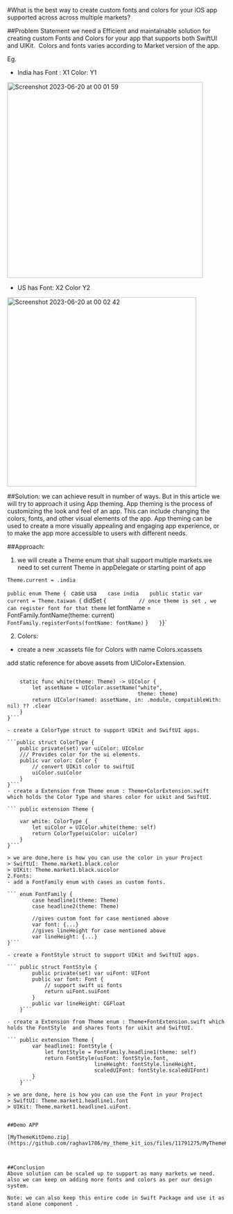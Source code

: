 #What is the best way to create custom fonts and colors for your iOS app supported across across multiple markets?

##Problem Statement
we need a Efficient and maintainable solution for creating custom Fonts and Colors for your app that supports both SwiftUI and UIKit. 
Colors and fonts varies according to Market version of the app.

Eg. 
- India has Font : X1 Color: Y1

<img width="451" alt="Screenshot 2023-06-20 at 00 01 59" src="https://github.com/raghav1786/my_theme_kit_ios/assets/53406407/544c9a50-8bda-4d04-ba10-e157a3b0d7b2">

- US has Font: X2 Color Y2

<img width="436" alt="Screenshot 2023-06-20 at 00 02 42" src="https://github.com/raghav1786/my_theme_kit_ios/assets/53406407/8030f7b9-175f-46f8-823f-ea681c50a191">


##Solution:
we can achieve result in number of ways. But in this article we will try to approach it using App theming.
App theming is the process of customizing the look and feel of an app. This can include changing the colors, fonts, and other visual elements of the app. App theming can be used to create a more visually appealing and engaging app experience, or to make the app more accessible to users with different needs.

##Approach:
1. we will create a Theme enum that shall support multiple markets.we need to set current Theme in appDelegate or starting point of app

`Theme.current = .india`

`public enum Theme {
`    case usa
`    case india
`
`    public static var current = Theme.taiwan {
`           didSet {
`           // once theme is set , we can register font for that theme
`           let fontName = FontFamily.fontName(theme: current)
`            FontFamily.registerFonts(fontName: fontName)
`           }
`    }
`}`

2. Colors: 
- create a new .xcassets file for Colors with name Colors.xcassets

add static reference for above assets from UIColor+Extension.

``` extension UIColor {

    static func white(theme: Theme) -> UIColor {
        let assetName = UIColor.assetName("white",
                                          theme: theme)
        return UIColor(named: assetName, in: .module, compatibleWith: nil) ?? .clear
    }
}```

- create a ColorType struct to support UIKit and SwiftUI apps.

```public struct ColorType {
    public private(set) var uiColor: UIColor
    /// Provides color for the ui elements.
    public var color: Color {
        // convert UIKit color to swiftUI
        uiColor.suiColor
    }
}```
- create a Extension from Theme enum : Theme+ColorExtension.swift which holds the Color Type and shares color for uikit and SwiftUI.

``` public extension Theme {

    var white: ColorType {
        let uiColor = UIColor.white(theme: self)
        return ColorType(uiColor: uiColor)
    }
}```

> we are done,here is how you can use the color in your Project
> SwiftUI: Theme.market1.black.color 
> UIKit: Theme.market1.black.uicolor
2.Fonts:
- add a FontFamily enum with cases as custom fonts.

``` enum FontFamily {
        case headline1(theme: Theme)
        case headline2(theme: Theme)

        //gives custom font for case mentioned above
        var font: {...} 
        //gives lineHeight for case mentioned above
        var lineHeight: {...}
}```

- create a FontStyle struct to support UIKit and SwiftUI apps.

``` public struct FontStyle {
        public private(set) var uiFont: UIFont
        public var font: Font {
            // support swift ui fonts
            return uiFont.suiFont
        }
        public var lineHeight: CGFloat
    }```
    
- create a Extension from Theme enum : Theme+FontExtension.swift which holds the FontStyle  and shares fonts for uikit and SwiftUI.

``` public extension Theme {
        var headline1: FontStyle {
            let fontStyle = FontFamily.headline1(theme: self)
            return FontStyle(uiFont: fontStyle.font,
                            lineHeight: fontStyle.lineHeight,
                            scaledUIFont: fontStyle.scaledUIFont)
        }
    }```

> we are done, here is how you can use the Font in your Project
> SwiftUI: Theme.market1.headline1.font
> UIKit: Theme.market1.headline1.uiFont.


##Demo APP

[MyThemeKitDemo.zip](https://github.com/raghav1786/my_theme_kit_ios/files/11791275/MyThemeKitDemo.zip)



##Conclusion
Above solution can be scaled up to support as many markets we need.
also we can keep on adding more fonts and colors as per our design system.

Note: we can also keep this entire code in Swift Package and use it as stand alone component .
